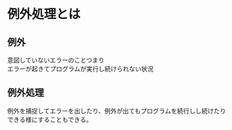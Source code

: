 # 例外処理とは

## 例外

意図していないエラーのことつまり  
エラーが起きてプログラムが実行し続けられない状況

## 例外処理

例外を捕捉してエラーを出したり、例外が出てもプログラムを続行しし続けたりできる様にすることもできる。
